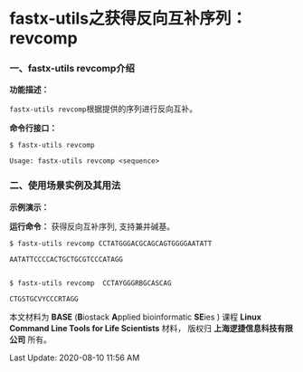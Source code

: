 # fastx-utils之获得反向互补序列：revcomp

### 一、fastx-utils revcomp介绍

**功能描述：**

`fastx-utils revcomp`根据提供的序列进行反向互补。

**命令行接口：**

    $ fastx-utils revcomp
    
    Usage: fastx-utils revcomp <sequence>


### 二、使用场景实例及其用法

**示例演示：**

**运行命令：** 获得反向互补序列, 支持兼并碱基。


    $ fastx-utils revcomp CCTATGGGACGCAGCAGTGGGGAATATT
    
    AATATTCCCCACTGCTGCGTCCCATAGG


    $ fastx-utils revcomp  CCTAYGGGRBGCASCAG
    
    CTGSTGCVYCCCRTAGG

本文材料为 **BASE** (**B**iostack **A**pplied bioinformatic **SE**ies ) 课程 **Linux Command Line Tools for Life Scientists** 材料， 版权归 **上海逻捷信息科技有限公司** 所有。

Last Update: 2020-08-10 11:56 AM
